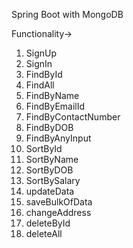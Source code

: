Spring Boot with MongoDB

Functionality->
1. SignUp
2. SignIn
3. FindById
4. FindAll
5. FindByName
6. FindByEmailId
7. FindByContactNumber
8. FindByDOB
9. FindByAnyInput
10. SortById
11. SortByName
12. SortByDOB
13. SortBySalary
14. updateData
15. saveBulkOfData
16. changeAddress
17. deleteById
18. deleteAll